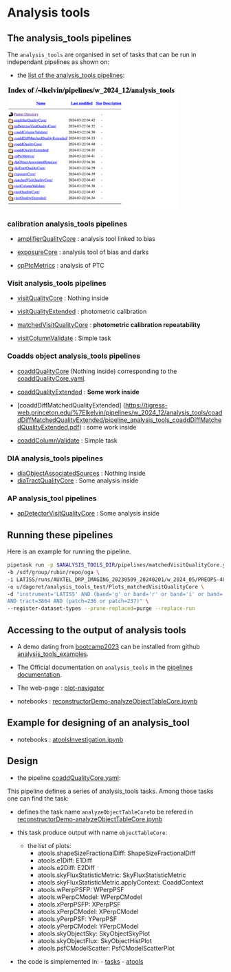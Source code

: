 # Analysis tools


## The analysis_tools pipelines


The ``analysis_tools`` are organised in set of tasks that can be run in independant pipelines as shown on:

- the [list of the analysis_tools pipelines](https://tigress-web.princeton.edu/~lkelvin/pipelines/w_2024_12/analysis_tools/):


<img src="./Figs/AnalysisToolsPipelines.png" width="400"> 





### calibration analysis_tools pipelines

- [amplifierQualityCore](https://tigress-web.princeton.edu/%7Elkelvin/pipelines/w_2024_12/analysis_tools/amplifierQualityCore/pipeline_analysis_tools_amplifierQualityCore.pdf) : analysis tool linked to bias

- [exposureCore](https://tigress-web.princeton.edu/%7Elkelvin/pipelines/w_2024_12/analysis_tools/exposureCore/pipeline_analysis_tools_exposureCore.pdf) : analysis tool of bias and darks

- [cpPtcMetrics](https://tigress-web.princeton.edu/%7Elkelvin/pipelines/w_2024_12/analysis_tools/cpPtcMetrics/pipeline_analysis_tools_cpPtcMetrics.pdf) : analysis of PTC

 

### Visit analysis_tools pipelines

- [visitQualityCore](https://tigress-web.princeton.edu/%7Elkelvin/pipelines/w_2024_12/analysis_tools/visitQualityCore/pipeline_analysis_tools_visitQualityCore.pdf) : Nothing inside

- [visitQualityExtended](https://tigress-web.princeton.edu/%7Elkelvin/pipelines/w_2024_12/analysis_tools/visitQualityExtended/pipeline_analysis_tools_visitQualityExtended.pdf) : photometric calibration

- [matchedVisitQualityCore](https://tigress-web.princeton.edu/%7Elkelvin/pipelines/w_2024_12/analysis_tools/matchedVisitQualityCore/pipeline_analysis_tools_matchedVisitQualityCore.pdf) : **photometric calibration repeatability**
 
- [visitColumnValidate](https://tigress-web.princeton.edu/%7Elkelvin/pipelines/w_2024_12/analysis_tools/visitColumnValidate/pipeline_analysis_tools_visitColumnValidate.pdf) : Simple task

	 
### Coadds object analysis_tools pipelines
	 
 
- [coaddQualityCore](https://tigress-web.princeton.edu/%7Elkelvin/pipelines/w_2024_12/analysis_tools/coaddQualityCore/pipeline_analysis_tools_coaddQualityCore.pdf) (Nothing inside) corresponding to the [coaddQualityCore.yaml](https://github.com/lsst/analysis_tools/blob/main/pipelines/coaddQualityCore.yaml). 
	 
- [coaddQualityExtended](https://tigress-web.princeton.edu/%7Elkelvin/pipelines/w_2024_12/analysis_tools/coaddQualityExtended/pipeline_analysis_tools_coaddQualityExtended.pdf) : **Some work inside**


- [coaddDiffMatchedQualityExtended]	 (https://tigress-web.princeton.edu/%7Elkelvin/pipelines/w_2024_12/analysis_tools/coaddDiffMatchedQualityExtended/pipeline_analysis_tools_coaddDiffMatchedQualityExtended.pdf) : some work inside	

- [coaddColumnValidate](https://tigress-web.princeton.edu/%7Elkelvin/pipelines/w_2024_12/analysis_tools/coaddColumnValidate/pipeline_analysis_tools_coaddColumnValidate.pdf) : Simple task
 	 
 
### DIA analysis_tools pipelines

- [diaObjectAssociatedSources](https://tigress-web.princeton.edu/%7Elkelvin/pipelines/w_2024_12/analysis_tools/diaObjectAssociatedSources/pipeline_analysis_tools_diaObjectAssociatedSources.pdf) : Nothing inside
- [diaTractQualityCore](https://tigress-web.princeton.edu/%7Elkelvin/pipelines/w_2024_12/analysis_tools/diaTractQualityCore/pipeline_analysis_tools_diaTractQualityCore.pdf) : Some analysis inside	

### AP analysis_tool pipelines


- [apDetectorVisitQualityCore](https://tigress-web.princeton.edu/%7Elkelvin/pipelines/w_2024_12/analysis_tools/apDetectorVisitQualityCore/pipeline_analysis_tools_apDetectorVisitQualityCore.pdf) : Some analysis inside





## Running these pipelines

Here is an example for running the pipeline.

```bash
pipetask run -p $ANALYSIS_TOOLS_DIR/pipelines/matchedVisitQualityCore.yaml \
-b /sdf/group/rubin/repo/oga \
-i LATISS/runs/AUXTEL_DRP_IMAGING_20230509_20240201/w_2024_05/PREOPS-4871 \
-o u/dagoret/analysis_tools_test/Plots_matchedVisitQualityCore \
-d "instrument='LATISS' AND (band='g' or band='r' or band='i' or band='z' or band='y') AND skymap='latiss_v1' \
AND tract=3864 AND (patch=236 or patch=237)" \
--register-dataset-types --prune-replaced=purge --replace-run
```



## Accessing to the output of analysis tools

- A demo dating from [bootcamp2023](https://confluence.lsstcorp.org/display/DM/May+2023+Commissioning+Science+Validation+Bootcamp) can be installed from github [analysis_tools_examples](https://github.com/lsst-dm/analysis_tools_examples).


- The Official documentation on ``analysis_tools`` in the [pipelines documentation](https://pipelines.lsst.io/v/daily/modules/lsst.analysis.tools/index.html).


- The web-page : [plot-navigator](https://usdf-rsp.slac.stanford.edu/plot-navigator/dashboard_gen3) 

- notebooks : [reconstructorDemo-analyzeObjectTableCore.ipynb](notebooks/reconstructorDemo-analyzeObjectTableCore.ipynb)



## Example for designing of an analysis_tool

- notebooks : [atoolsInvestigation.ipynb](notebooks/atoolsInvestigation.ipynb)




## Design

- the pipeline [coaddQualityCore.yaml](https://github.com/lsst/analysis_tools/blob/main/pipelines/coaddQualityCore.yaml):


This pipeline defines a series of analysis_tools tasks. Among those tasks one can find the task:
 
- defines the task name ``analyzeObjectTableCore``to be refered in [reconstructorDemo-analyzeObjectTableCore.ipynb](notebooks/reconstructorDemo-analyzeObjectTableCore.ipynb)
- this task produce output with name ``objectTableCore``:


	- the list of plots:
		-  	atools.shapeSizeFractionalDiff: ShapeSizeFractionalDiff
      	-  atools.e1Diff: E1Diff
       -  atools.e2Diff: E2Diff
       -  atools.skyFluxStatisticMetric: SkyFluxStatisticMetric
       -  atools.skyFluxStatisticMetric.applyContext: CoaddContext
       -  atools.wPerpPSFP: WPerpPSF
       -  atools.wPerpCModel: WPerpCModel
       -  atools.xPerpPSFP: XPerpPSF
       -  atools.xPerpCModel: XPerpCModel
       -  atools.yPerpPSF: YPerpPSF
       -  atools.yPerpCModel: YPerpCModel
       -  atools.skyObjectSky: SkyObjectSkyPlot
       -  atools.skyObjectFlux: SkyObjectHistPlot
       -  atools.psfCModelScatter: PsfCModelScatterPlot




 - the code is simplemented in:
 		- [tasks](https://github.com/lsst/analysis_tools/tree/main/python/lsst/analysis/tools/tasks) 
 		- [atools](https://github.com/lsst/analysis_tools/tree/main/python/lsst/analysis/tools/atools)		


